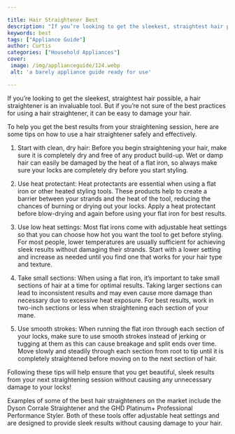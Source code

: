 ```yaml
---

title: Hair Straightener Best
description: "If you’re looking to get the sleekest, straightest hair possible, a hair straightener is an invaluable tool. But if you’re not sur...learn more about it now"
keywords: best
tags: ["Appliance Guide"]
author: Curtis
categories: ["Household Appliances"]
cover: 
 image: /img/applianceguide/124.webp
 alt: 'a barely appliance guide ready for use'

---
```


If you’re looking to get the sleekest, straightest hair possible, a hair straightener is an invaluable tool. But if you’re not sure of the best practices for using a hair straightener, it can be easy to damage your hair. 

To help you get the best results from your straightening session, here are some tips on how to use a hair straightener safely and effectively. 

1. Start with clean, dry hair: Before you begin straightening your hair, make sure it is completely dry and free of any product build-up. Wet or damp hair can easily be damaged by the heat of a flat iron, so always make sure your locks are completely dry before you start styling. 

2. Use heat protectant: Heat protectants are essential when using a flat iron or other heated styling tools. These products help to create a barrier between your strands and the heat of the tool, reducing the chances of burning or drying out your locks. Apply a heat protectant before blow-drying and again before using your flat iron for best results. 

3. Use low heat settings: Most flat irons come with adjustable heat settings so that you can choose how hot you want the tool to get before styling. For most people, lower temperatures are usually sufficient for achieving sleek results without damaging their strands. Start with a lower setting and increase as needed until you find one that works for your hair type and texture. 

4. Take small sections: When using a flat iron, it’s important to take small sections of hair at a time for optimal results. Taking larger sections can lead to inconsistent results and may even cause more damage than necessary due to excessive heat exposure. For best results, work in two-inch sections or less when straightening each section of your mane. 

5. Use smooth strokes: When running the flat iron through each section of your locks, make sure to use smooth strokes instead of jerking or tugging at them as this can cause breakage and split ends over time. Move slowly and steadily through each section from root to tip until it is completely straightened before moving on to the next section of hair. 

Following these tips will help ensure that you get beautiful, sleek results from your next straightening session without causing any unnecessary damage to your locks! 

Examples of some of the best hair straighteners on the market include the Dyson Corrale Straightener and the GHD Platinum+ Professional Performance Styler. Both of these tools offer adjustable heat settings and are designed to provide sleek results without causing damage to your hair.
